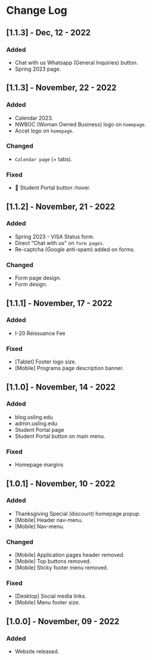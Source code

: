 # Change Log

## [1.1.3] - Dec, 12 - 2022 

### Added
- Chat with us Whatsapp (General Inquiries) button.
- Spring 2023 page.
 
## [1.1.3] - November, 22 - 2022 

### Added
- Calendar 2023.
- NWBOC (Woman Owned Business) logo on `homepage`.
- Accet logo on `homepage`.

### Changed
- `Calendar page` (+ tabs).

### Fixed
- 📱 Student Portal button :hover. 


## [1.1.2] - November, 21 - 2022 

### Added
- Spring 2023 - VISA Status form.
- Direct "Chat with us" on `form pages`.
- Re-captcha (Google anti-spam) added on forms.

### Changed
- Form page design.
- Form design.


## [1.1.1] - November, 17 - 2022 

### Added
- I-20 Reissuance Fee

### Fixed
- [Tablet] Footer logo size.
- [Mobile] Programs page description banner.


## [1.1.0] - November, 14 - 2022 

### Added
- blog.usling.edu 
- admin.usling.edu
- Student Portal page
- Student Portal button on main menu.

### Fixed
- Homepage margins
 
 
## [1.0.1] - November, 10 - 2022
 
### Added
- Thanksgiving Special (discount) homepage popup.
- [Mobile] Header nav-menu.
- [Mobile] Nav-menu.

### Changed
- [Mobile] Application pages header removed.
- [Mobile] Top buttons removed.
- [Mobile] Sticky footer menu removed.

### Fixed
- [Desktop] Social media links.
- [Mobile] Menu footer size.


## [1.0.0] - November, 09 - 2022
 
### Added
- Website released.
